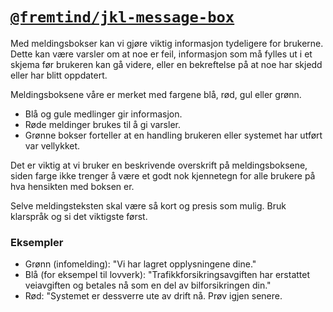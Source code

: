 # [`@fremtind/jkl-message-box`](https://fremtind.github.io/jokul/components/messagebox/)

Med meldingsbokser kan vi gjøre viktig informasjon tydeligere for brukerne. Dette kan være varsler om at noe er feil, informasjon som må fylles ut i et skjema før brukeren kan gå videre, eller en bekreftelse på at noe har skjedd eller har blitt oppdatert.

Meldingsboksene våre er merket med fargene blå, rød, gul eller grønn. 
* Blå og gule medlinger gir informasjon. 
* Røde meldinger brukes til å gi varsler.
* Grønne bokser forteller at en handling brukeren eller systemet har utført var vellykket. 

Det er viktig at vi bruker en beskrivende overskrift på meldingsboksene, siden farge ikke trenger å være et godt nok kjennetegn for alle brukere på hva hensikten med boksen er.

Selve meldingsteksten skal være så kort og presis som mulig. Bruk klarspråk og si det viktigste først. 

### Eksempler
- Grønn (infomelding): "Vi har lagret opplysningene dine."
- Blå (for eksempel til lovverk): "Trafikkforsikringsavgiften har erstattet veiavgiften og betales nå som en del av bilforsikringen din."
- Rød: "Systemet er dessverre ute av drift nå. Prøv igjen senere.
